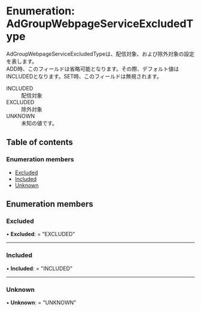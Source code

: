 # Enumeration: AdGroupWebpageServiceExcludedType


<div lang=\"ja\">AdGroupWebpageServiceExcludedTypeは、配信対象、および除外対象の設定を表します。<br> ADD時、このフィールドは省略可能となります。その際、デフォルト値はINCLUDEDとなります。SET時、このフィールドは無視されます。</div>  <dl class=term>   <dt class=\"term__item\">INCLUDED</dt>   <dd class=\"term__desc\"><span lang=\"ja\">配信対象</span></dd>   <dt class=\"term__item\">EXCLUDED</dt>   <dd class=\"term__desc\"><span lang=\"ja\">除外対象</span></dd>   <dt class=\"term__item\">UNKNOWN</dt>   <dd class=\"term__desc\"><span lang=\"ja\">未知の値です。</span></dd> </dl>

## Table of contents

### Enumeration members

- [Excluded](adgroupwebpageserviceexcludedtype.md#excluded)
- [Included](adgroupwebpageserviceexcludedtype.md#included)
- [Unknown](adgroupwebpageserviceexcludedtype.md#unknown)

## Enumeration members

### Excluded

• **Excluded**: = "EXCLUDED"

___

### Included

• **Included**: = "INCLUDED"

___

### Unknown

• **Unknown**: = "UNKNOWN"
